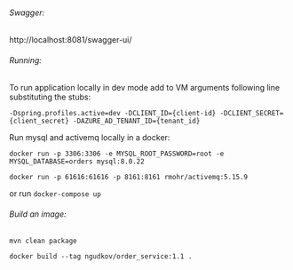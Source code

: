 
###### Swagger:

http://localhost:8081/swagger-ui/

###### Running:

To run application locally in dev mode add to VM arguments following line substituting the stubs:

`-Dspring.profiles.active=dev -DCLIENT_ID={client-id} -DCLIENT_SECRET={client_secret} -DAZURE_AD_TENANT_ID={tenant_id}`

Run mysql and activemq locally in a docker:

`docker run -p 3306:3306 -e MYSQL_ROOT_PASSWORD=root -e MYSQL_DATABASE=orders mysql:8.0.22`

`docker run -p 61616:61616 -p 8161:8161 rmohr/activemq:5.15.9`

or run `docker-compose up`

###### Build an image:

`mvn clean package`

`docker build --tag ngudkov/order_service:1.1 .`